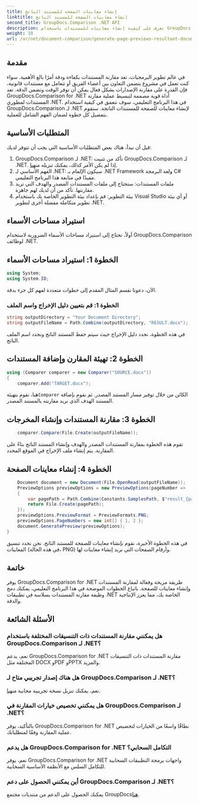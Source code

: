 ```yaml
---
title: إنشاء معاينات الصفحة للمستند الناتج
linktitle: إنشاء معاينات الصفحة للمستند الناتج
second_title: GroupDocs.Comparison .NET API
description: تعرف على كيفية إنشاء معاينات للمستندات باستخدام GroupDocs.Comparison لـ .NET. مقارنة المستندات بكفاءة ودقة.
weight: 10
url: /ar/net/document-comparison/generate-page-previews-resultant-document/
---
```

## مقدمة
في عالم تطوير البرمجيات، تعد مقارنة المستندات بكفاءة ودقة أمرًا بالغ الأهمية. سواء كنت تعمل في مشروع يتضمن التعاون بين أعضاء الفريق أو تتعامل مع مستندات قانونية، فإن القدرة على مقارنة الإصدارات بشكل فعال يمكن أن توفر الوقت وتضمن الدقة. تعد GroupDocs.Comparison for .NET أداة قوية مصممة لتبسيط عملية مقارنة المستندات لمطوري .NET. في هذا البرنامج التعليمي، سوف نتعمق في كيفية استخدام GroupDocs.Comparison لـ .NET لإنشاء معاينات للصفحة للمستندات الناتجة. سنقوم بتفصيل كل خطوة لضمان الفهم الشامل للعملية.
## المتطلبات الأساسية
قبل أن نبدأ، هناك بعض المتطلبات الأساسية التي يجب أن تتوفر لديك:
1.  GroupDocs.Comparison لـ .NET: تأكد من تثبيت GroupDocs.Comparison لـ .NET. إذا لم يكن الأمر كذلك، يمكنك تنزيله من[هنا](https://releases.groupdocs.com/comparison/net/).
2. الفهم الأساسي لـ .NET: سيكون الإلمام بـ .NET Framework ولغة البرمجة C# مفيدًا في متابعة هذا البرنامج التعليمي.
3. ملفات المستندات: ستحتاج إلى ملفات المستندات المصدر والهدف التي تريد مقارنتها. تأكد من أن لديك لهم جاهزة.
4. بيئة التطوير: قم بإعداد بيئة التطوير الخاصة بك باستخدام Visual Studio أو أي بيئة تطوير متكاملة مفضلة أخرى لتطوير .NET.

## استيراد مساحات الأسماء
أولاً، تحتاج إلى استيراد مساحات الأسماء الضرورية لاستخدام GroupDocs.Comparison لوظائف .NET.
## الخطوة 1: استيراد مساحات الأسماء
```csharp
using System;
using System.IO;
```
الآن، دعونا نقسم المثال المقدم إلى خطوات متعددة لفهم كل جزء بدقة.
### الخطوة 1: قم بتعيين دليل الإخراج واسم الملف
```csharp
string outputDirectory = "Your Document Directory";
string outputFileName = Path.Combine(outputDirectory, "RESULT.docx");
```
في هذه الخطوة، نحدد دليل الإخراج حيث سيتم حفظ المستند الناتج ونحدد اسم الملف الناتج.
## الخطوة 2: تهيئة المقارن وإضافة المستندات
```csharp
using (Comparer comparer = new Comparer("SOURCE.docx"))
{
    comparer.Add("TARGET.docx");
```
 هنا، نقوم بتهيئة`Comparer` الكائن من خلال توفير مسار المستند المصدر. ثم نقوم بإضافة المستند الهدف الذي نريد مقارنته بالمستند المصدر.
## الخطوة 3: مقارنة المستندات وإنشاء المخرجات
```csharp
    comparer.Compare(File.Create(outputFileName));
```
تقوم هذه الخطوة بمقارنة المستندات المصدر والهدف وإنشاء المستند الناتج بناءً على المقارنة. يتم إنشاء ملف الإخراج في الموقع المحدد.
## الخطوة 4: إنشاء معاينات الصفحة
```csharp
    Document document = new Document(File.OpenRead(outputFileName));
    PreviewOptions previewOptions = new PreviewOptions(pageNumber =>
    {
        var pagePath = Path.Combine(Constants.SamplesPath, $"result_{pageNumber}.png");
        return File.Create(pagePath);
    });
    previewOptions.PreviewFormat = PreviewFormats.PNG;
    previewOptions.PageNumbers = new int[] { 1, 2 };
    document.GeneratePreview(previewOptions);
}
```
في هذه الخطوة الأخيرة، نقوم بإنشاء معاينات للصفحة للمستند الناتج. نحن نحدد تنسيق المعاينات (في هذه الحالة، PNG) وأرقام الصفحات التي نريد إنشاء معاينات لها.

## خاتمة
يوفر GroupDocs.Comparison for .NET طريقة مريحة وفعالة لمقارنة المستندات وإنشاء معاينات للصفحة. باتباع الخطوات الموضحة في هذا البرنامج التعليمي، يمكنك دمج وظيفة مقارنة المستندات بسلاسة في تطبيقات .NET الخاصة بك، مما يعزز الإنتاجية والدقة.
## الأسئلة الشائعة
### هل يمكنني مقارنة المستندات ذات التنسيقات المختلفة باستخدام GroupDocs.Comparison لـ .NET؟
نعم، يدعم GroupDocs.Comparison for .NET مقارنة المستندات ذات التنسيقات المختلفة مثل DOCX وPDF وPPTX والمزيد.
### هل هناك إصدار تجريبي متاح لـ GroupDocs.Comparison لـ .NET؟
 نعم، يمكنك تنزيل نسخة تجريبية مجانية من[هنا](https://releases.groupdocs.com/).
### هل يمكنني تخصيص خيارات المقارنة في GroupDocs.Comparison لـ .NET؟
بالتأكيد، يوفر GroupDocs.Comparison for .NET نطاقًا واسعًا من الخيارات لتخصيص عملية المقارنة وفقًا لمتطلباتك.
### هل يدعم GroupDocs.Comparison for .NET التكامل السحابي؟
نعم، يوفر GroupDocs.Comparison for .NET واجهات برمجة التطبيقات السحابية للتكامل السلس مع الأنظمة الأساسية السحابية.
### أين يمكنني الحصول على دعم GroupDocs.Comparison لـ .NET؟
 يمكنك الحصول على الدعم من منتديات مجتمع GroupDocs[هنا](https://forum.groupdocs.com/c/comparison/12).